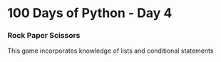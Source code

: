 # 100 Days of Python - Day 4

### Rock Paper Scissors
This game incorporates knowledge of lists and conditional statements